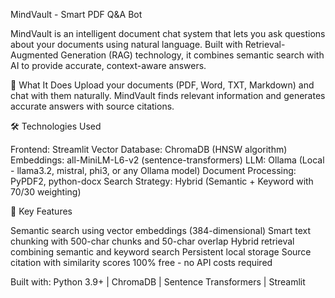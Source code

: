MindVault - Smart PDF Q&A Bot

MindVault is an intelligent document chat system that lets you ask questions about your documents using natural language. Built with Retrieval-Augmented Generation (RAG) technology, it combines semantic search with AI to provide accurate, context-aware answers.

🎯 What It Does
Upload your documents (PDF, Word, TXT, Markdown) and chat with them naturally. MindVault finds relevant information and generates accurate answers with source citations.

🛠️ Technologies Used

Frontend: Streamlit
Vector Database: ChromaDB (HNSW algorithm)
Embeddings: all-MiniLM-L6-v2 (sentence-transformers)
LLM: Ollama (Local - llama3.2, mistral, phi3, or any Ollama model)
Document Processing: PyPDF2, python-docx
Search Strategy: Hybrid (Semantic + Keyword with 70/30 weighting)

🔑 Key Features

Semantic search using vector embeddings (384-dimensional)
Smart text chunking with 500-char chunks and 50-char overlap
Hybrid retrieval combining semantic and keyword search
Persistent local storage
Source citation with similarity scores
100% free - no API costs required


Built with: Python 3.9+ | ChromaDB | Sentence Transformers | Streamlit
